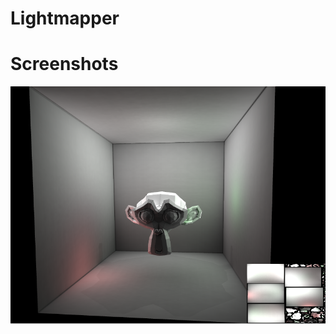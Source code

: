 # Lightmapper

# Screenshots
![image](https://github.com/hipiPan/Lightmapper/blob/main/Screenshots/4.png)